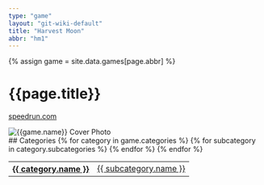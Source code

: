 ```yaml
---
type: "game"
layout: "git-wiki-default"
title: "Harvest Moon"
abbr: "hm1"
---
```


{% assign game = site.data.games[page.abbr] %}

# {{page.title}}
[speedrun.com]({{game.url}})

<div class="float-right"><img src="{{game.boxart}}" alt="{{game.name}} Cover Photo" /></div>
<div class="clear"></div>
## Categories

<table class="category-table">
    {% for category in game.categories %}
    <tr>
        <th><a href="/wiki/{{category.abbr}}">{{ category.name }}</a></th>
        {% for subcategory in category.subcategories %}
        <td><a href="/wiki/{{category.abbr}}/{{subcategory.abbr}}">{{ subcategory.name }}</a></td>
        {% endfor %}
    </tr>
    {% endfor %}
</table>
